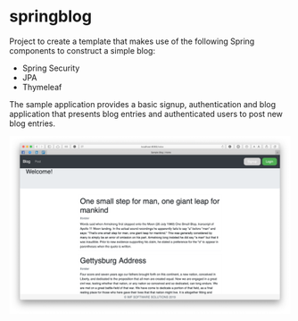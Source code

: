 # springblog

Project to create a template that makes use of the following Spring components to construct a simple blog:
* Spring Security
* JPA
* Thymeleaf 

The sample application provides a basic signup, authentication and blog application that presents blog entries and
authenticated users to post new blog entries.

![Alt text](src/main/resources/blog-screen.png?raw=true "History Blog")

